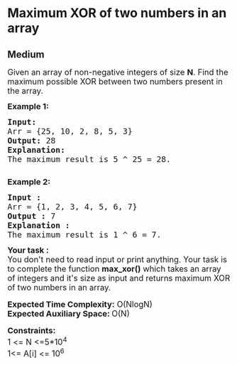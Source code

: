 # Maximum XOR of two numbers in an array
## Medium 
<div class="problem-statement">
                <p></p><p><span style="font-size:18px">Given an array&nbsp;of non-negative integers of size&nbsp;<strong>N</strong>. Find the maximum possible XOR between two numbers present in the array. </span></p>

<p><strong><span style="font-size:18px">Example 1:</span></strong></p>

<pre style="position: relative;"><strong><span style="font-size:18px">Input:</span></strong>
<span style="font-size:18px">Arr = {25, 10, 2, 8, 5, 3}</span>
<span style="font-size:18px"><strong>Output:</strong> 28</span>
<strong><span style="font-size:18px">Explanation:</span></strong>
<span style="font-size:18px">The maximum result is 5 ^ 25 = 28.</span>

<div class="open_grepper_editor" title="Edit &amp; Save To Grepper"></div></pre>

<p><strong><span style="font-size:18px">Example 2:</span></strong></p>

<pre style="position: relative;"><strong><span style="font-size:18px">Input :</span></strong>
<span style="font-size:18px">Arr = {1, 2, 3, 4, 5, 6, 7}</span>
<span style="font-size:18px"><strong>Output :</strong> 7</span>
<strong><span style="font-size:18px">Explanation :</span></strong>
<span style="font-size:18px">The maximum result is 1 ^ 6 = 7.</span><div class="open_grepper_editor" title="Edit &amp; Save To Grepper"></div></pre>

<div><strong><span style="font-size:18px">Your task :</span></strong></div>

<div><span style="font-size:18px">You don't need to read input or print anything. Your task is to complete the function <strong>max_xor()</strong> which takes an array of integers and it's size as input and returns maximum XOR of two numbers in an array.</span></div>

<div>&nbsp;</div>

<div><span style="font-size:18px"><strong>Expected Time Complexity:</strong> O(NlogN)</span></div>

<div><span style="font-size:18px"><strong>Expected Auxiliary Space: </strong>O(N)</span></div>

<div>&nbsp;</div>

<div><strong><span style="font-size:18px">Constraints:</span></strong></div>

<div><span style="font-size:18px">1 &lt;= N &lt;=5*10<sup>4</sup></span></div>

<div><span style="font-size:18px">1&lt;= A[i] &lt;= 10<sup>6</sup></span></div>
 <p></p>
            </div>